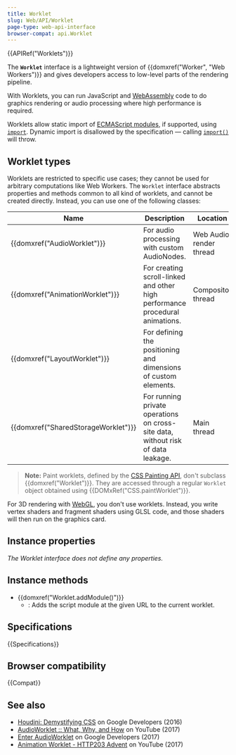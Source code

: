 ```yaml
---
title: Worklet
slug: Web/API/Worklet
page-type: web-api-interface
browser-compat: api.Worklet
---
```


{{APIRef("Worklets")}}

The **`Worklet`** interface is a lightweight version of {{domxref("Worker", "Web Workers")}} and gives developers access to low-level parts of the rendering pipeline.

With Worklets, you can run JavaScript and [WebAssembly](/en-US/docs/WebAssembly) code to do graphics rendering or audio processing where high performance is required.

Worklets allow static import of [ECMAScript modules](/en-US/docs/Web/JavaScript/Guide/Modules), if supported, using [`import`](/en-US/docs/Web/JavaScript/Reference/Statements/import).
Dynamic import is disallowed by the specification — calling [`import()`](/en-US/docs/Web/JavaScript/Reference/Operators/import) will throw.

## Worklet types

Worklets are restricted to specific use cases; they cannot be used for arbitrary computations like Web Workers. The `Worklet` interface abstracts properties and methods common to all kind of worklets, and cannot be created directly. Instead, you can use one of the following classes:

<table class="no-markdown">
  <thead>
    <tr>
      <th>Name</th>
      <th>Description</th>
      <th>Location</th>
      <th>Specification</th>
    </tr>
  </thead>
  <tbody>
    <tr>
      <td>{{domxref("AudioWorklet")}}</td>
      <td>For audio processing with custom AudioNodes.</td>
      <td>Web Audio render thread</td>
      <td>
        <a href="https://webaudio.github.io/web-audio-api/#AudioWorklet"
          >Web Audio API</a
        >
      </td>
    </tr>
    <tr>
      <td>{{domxref("AnimationWorklet")}}</td>
      <td>
        For creating scroll-linked and other high performance procedural
        animations.
      </td>
      <td>Compositor thread</td>
      <td>
        <a href="https://wicg.github.io/animation-worklet/"
          >CSS Animation Worklet API</a
        >
      </td>
    </tr>
    <tr>
      <td>{{domxref("LayoutWorklet")}}</td>
      <td>For defining the positioning and dimensions of custom elements.</td>
      <td></td>
      <td>
        <a
          href="https://drafts.css-houdini.org/css-layout-api-1/#layout-worklet"
          >CSS Layout API</a
        >
      </td>
    </tr>
    <tr>
      <td>{{domxref("SharedStorageWorklet")}}</td>
      <td>For running private operations on cross-site data, without risk of data leakage.</td>
      <td>Main thread</td>
      <td>
        <a
          href="https://wicg.github.io/shared-storage/"
          >Shared Storage API</a
        >
      </td>
    </tr>
  </tbody>
</table>

> **Note:** Paint worklets, defined by the [CSS Painting API](/en-US/docs/Web/API/CSS_Painting_API), don't subclass {{domxref("Worklet")}}. They are accessed through a regular `Worklet` object obtained using {{DOMxRef("CSS.paintWorklet")}}.

For 3D rendering with [WebGL](/en-US/docs/Web/API/WebGL_API), you don't use worklets. Instead, you write vertex shaders and fragment shaders using GLSL code, and those shaders will then run on the graphics card.

## Instance properties

_The Worklet interface does not define any properties._

## Instance methods

- {{domxref("Worklet.addModule()")}}
  - : Adds the script module at the given URL to the current worklet.

## Specifications

{{Specifications}}

## Browser compatibility

{{Compat}}

## See also

- [Houdini: Demystifying CSS](https://developer.chrome.com/blog/houdini/) on Google Developers (2016)
- [AudioWorklet :: What, Why, and How](https://www.youtube.com/watch?v=g1L4O1smMC0&t=1m33s) on YouTube (2017)
- [Enter AudioWorklet](https://developer.chrome.com/blog/audio-worklet/) on Google Developers (2017)
- [Animation Worklet - HTTP203 Advent](https://www.youtube.com/watch?v=ZPkMMShYxKU&t=0m19s) on YouTube (2017)
